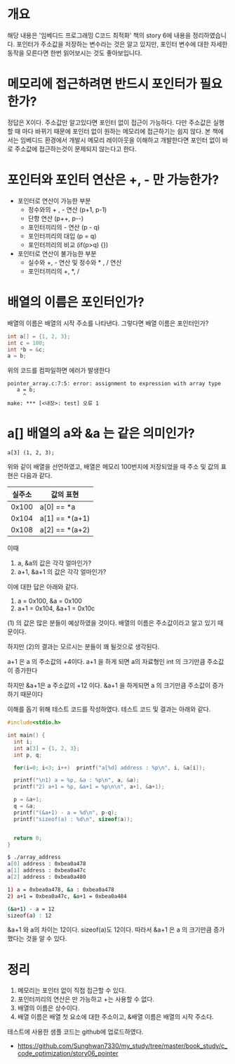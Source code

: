 # 개요

해당 내용은 '임베디드 프로그래밍 C코드 최적화' 책의 story 6에 내용을 정리하였습니다. 
포인터가 주소값을 저장하는 변수라는 것은 알고 있지만, 포인터 변수에 대한 자세한 동작을 모른다면 한번 읽어보시는 것도 좋아보입니다. 

# 메모리에 접근하려면 반드시 포인터가 필요한가?

정답은 X이다. 
주소값만 알고있다면 포인터 없이 접근이 가능하다. 
다만 주소값은 실행할 때 마다 바뀌기 때문에 포인터 없이 원하는 메모리에 접근하기는 쉽지 않다. 
본 책에서는 임베디드 환경에서 개발시 메모리 레이아웃을 이해하고 개발한다면 포인터 없이 바로 주소값에 접근하는것이 문제되지 않는다고 한다. 

# 포인터와 포인터 연산은 +, - 만 가능한가?

* 포인터로 연산이 가능한 부분
  * 정수와의 + , - 연산 (p+1, p-1)
  * 단항 연산 (p++, p--)
  * 포인터끼리의 - 연산 (p - q)
  * 포인터끼리의 대입 (p = q)
  * 포인터끼리의 비교 (if(p>q) {})
* 포인터로 연산이 불가능한 부분
  * 실수와 +, - 연산 및 정수와 * , / 연산
  * 포인터끼리의 +, *, /
  
# 배열의 이름은 포인터인가?

배열의 이름은 배열의 시작 주소를 나타낸다. 
그렇다면 배열 이름은 포인터인가?

```c
int a[] = {1, 2, 3};
int c = 100;
int *b = &c;
a = b;
```

위의 코드를 컴파일하면 에러가 발생한다 

```
pointer_array.c:7:5: error: assignment to expression with array type
   a = b;
     ^
make: *** [<내장>: test] 오류 1
```

# a[] 배열의 a와 &a 는 같은 의미인가?

```
a[3] (1, 2, 3);
```
위와 같이 배열을 선언하였고, 배열은 메모리 100번지에 저장되었을 때 주소 및 값의 표현은 다음과 같다.

|실주소|값의 표현|
|------|---|
|0x100|a[0] == *a|
|0x104|a[1] == *(a+1)|
|0x108|a[2] == *(a+2)|

이때 

1) a, &a의 값은 각각 얼마인가?
2) a+1, &a+1 의 값은 각각 얼마인가?

이에 대한 답은 아래와 같다. 

1) a = 0x100, &a = 0x100
2) a+1 = 0x104, &a+1 = 0x10c

(1) 의 값은 많은 분들이 예상하였을 것이다. 
배열의 이름은 주소값이라고 알고 있기 때문이다. 

하지만 (2)의 결과는 모르시는 분들이 꽤 될것으로 생각된다. 





a+1 은 a 의 주소값의 +4이다. 
a+1 을 하게 되면 a의 자료형인 int 의 크기만큼 주소값이 증가한다 

하지만 &a+1은 a 주소값의 +12 이다. 
&a+1 을 하게되면 a 의 크기만큼 주소값이 증가하기 때문이다 

이해를 돕기 위해 테스트 코드를 작성하였다. 
테스트 코드 및 결과는 아래와 같다. 
```c
#include<stdio.h>

int main() {
  int i;
  int a[3] = {1, 2, 3};
  int p, q;

  for(i=0; i<3; i++)  printf("a[%d] address : %p\n", i, &a[i]);

  printf("\n1) a = %p, &a : %p\n", a, &a);
  printf("2) a+1 = %p, &a+1 = %p\n\n", a+1, &a+1);

  p = &a+1;
  q = &a;
  printf("(&a+1) - a = %d\n", p-q);
  printf("sizeof(a) : %d\n", sizeof(a));


  return 0;
}
```

```bash
$ ./array_address
a[0] address : 0xbea0a478
a[1] address : 0xbea0a47c
a[2] address : 0xbea0a480

1) a = 0xbea0a478, &a : 0xbea0a478
2) a+1 = 0xbea0a47c, &a+1 = 0xbea0a484

(&a+1) - a = 12
sizeof(a) : 12
```

&a+1 와 a의 차이는 12이다. 
sizeof(a)도 12이다.
따라서 &a+1 은 a 의 크기만큼 증가했다는 것을 알 수 있다. 

# 정리

1. 메모리는 포인터 없이 직접 접근할 수 있다.
1. 포인터끼리의 연산은 만 가능하고 +는 사용할 수 없다.
1. 배열의 이름은 상수이다.
1. 배열 이름은 배열 첫 요소에 대한 주소이고, &배열 이름은 배열의 시작 주소다.

테스트에 사용한 샘플 코드는 github에 업로드하였다. 
* https://github.com/Sunghwan7330/my_study/tree/master/book_study/c_code_optimization/story06_pointer

